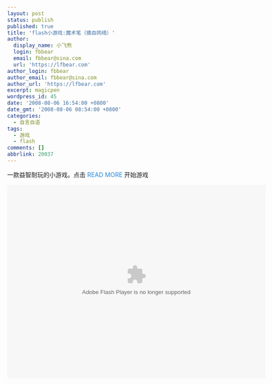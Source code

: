 ```yaml
---
layout: post
status: publish
published: true
title: 'flash小游戏:魔术笔（摘自网络）'
author:
  display_name: 小飞熊
  login: fbbear
  email: fbbear@sina.com
  url: 'https://lfbear.com'
author_login: fbbear
author_email: fbbear@sina.com
author_url: 'https://lfbear.com'
excerpt: magicpen
wordpress_id: 45
date: '2008-08-06 16:54:00 +0800'
date_gmt: '2008-08-06 08:54:00 +0800'
categories:
  - 自言自语
tags:
  - 游戏
  - flash
comments: []
abbrlink: 20037
---
```

<p>一款益智耐玩的小游戏。点击 <span style="color: #2489db;">READ MORE </span>开始游戏</p>
<p><!--more--><object width="600" height="450" data="https://lfbear.com/lab/magicpen/magicpen.swf" type="application/x-shockwave-flash"><param name="src" value="https://lfbear.com/lab/magicpen/magicpen.swf" /><param name="wmode" value="Window" /><param name="quality" value="1" /></object></p>
